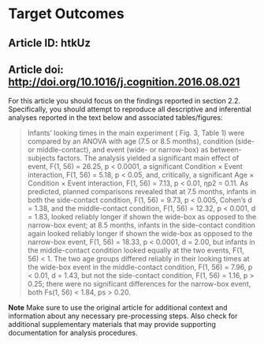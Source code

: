 # Target Outcomes
## Article ID: htkUz
## Article doi: http://doi.org/10.1016/j.cognition.2016.08.021

For this article you should focus on the findings reported in section 2.2. Specifically, you should attempt to reproduce all descriptive and inferential analyses reported in the text below and associated tables/figures:

> Infants’ looking times in the main experiment ( Fig. 3, Table 1) were compared by an ANOVA with age (7.5 or 8.5 months), condition (side- or middle-contact), and event (wide- or narrow-box) as between-subjects factors. The analysis yielded a significant main effect of event, F(1, 56) = 26.25, p < 0.0001, a significant Condition × Event interaction, F(1, 56) = 5.18, p < 0.05, and, critically, a significant Age × Condition × Event interaction, F(1, 56) = 7.13, p < 0.01, ηp2 = 0.11. As predicted, planned comparisons revealed that at 7.5 months, infants in both the side-contact condition, F(1, 56) = 9.73, p < 0.005, Cohen’s d = 1.38, and the middle-contact condition, F(1, 56) = 12.32, p < 0.001, d = 1.83, looked reliably longer if shown the wide-box as opposed to the narrow-box event; at 8.5 months, infants in the side-contact condition again looked reliably longer if shown the wide-box as opposed to the narrow-box event, F(1, 56) = 18.33, p < 0.0001, d = 2.00, but infants in the middle-contact condition looked equally at the two events, F(1, 56) < 1. The two age groups differed reliably in their looking times at the wide-box event in the middle-contact condition, F(1, 56) = 7.96, p < 0.01, d = 1.43, but not the side-contact condition, F(1, 56) = 1.16, p > 0.25; there were no significant differences for the narrow-box event, both Fs(1, 56) < 1.84, ps > 0.20.

**Note**
Make sure to use the original article for additional context and information about any necessary pre-processing steps. Also check for additional supplementary materials that may provide supporting documentation for analysis procedures.

